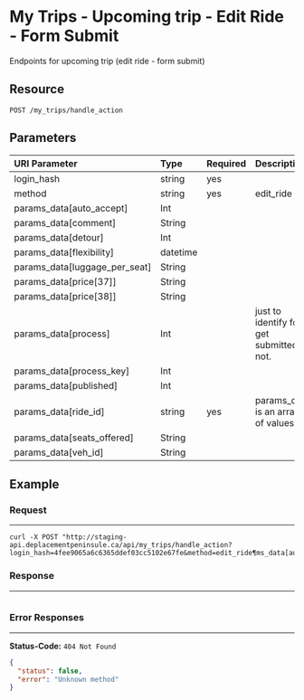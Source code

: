 # My Trips - Upcoming trip - Edit Ride - Form Submit

Endpoints for upcoming trip (edit ride - form submit)

## Resource

```
POST /my_trips/handle_action
```

## Parameters


| URI Parameter | Type   | Required | Description |
|:--------------|:-------|:---------|:------------|
| login_hash    | string | yes      |             |
| method     | string |yes       |edit_ride             |
| params_data[auto_accept]     | Int |      |          |
| params_data[comment]     | String |      |          |
| params_data[detour]     | Int |      |          |
| params_data[flexibility]     | datetime |      |          |
| params_data[luggage_per_seat]     | String |      |          |
| params_data[price[37]]    | String |      |          |
| params_data[price[38]]     | String |      |          |
| params_data[process]     | Int |      |just to identify form get submitted or not.          |
| params_data[process_key]     | Int |      |          |
| params_data[published]     | Int |      |          |
| params_data[ride_id]     | string |yes       |params_data is an array of values           |
| params_data[seats_offered]     | String |      |          |
| params_data[veh_id]   | String |      |          |



## Example

### Request
***

```curl
curl -X POST "http://staging-api.deplacementpeninsule.ca/api/my_trips/handle_action?login_hash=4fee9065a6c6365ddef03cc5102e67fe&method=edit_ride¶ms_data[auto_accept]=¶ms_data[comment]=¶ms_data[detour]=¶ms_data[flexibility]=¶ms_data[luggage_per_seat]=¶ms_data[price[37]]=¶ms_data[price[38]]=¶ms_data[process]=¶ms_data[process_key]=¶ms_data[published]=¶ms_data[ride_id]=¶ms_data[seats_offered]=¶ms_data[veh_id]="
```

### Response
***

```json

```


### Error Responses
***
**Status-Code:** ```404 Not Found```

```json
{
  "status": false,
  "error": "Unknown method"
}
```
